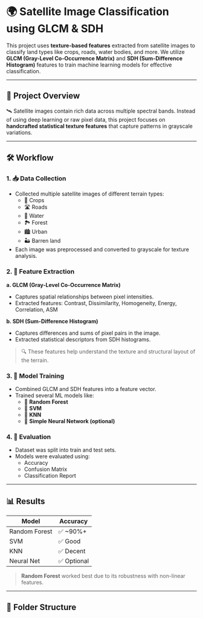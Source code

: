 # 🌍 Satellite Image Classification using GLCM & SDH

This project uses **texture-based features** extracted from satellite images to classify land types like crops, roads, water bodies, and more. We utilize **GLCM (Gray-Level Co-Occurrence Matrix)** and **SDH (Sum-Difference Histogram)** features to train machine learning models for effective classification.

---

## 🚀 Project Overview

🛰️ Satellite images contain rich data across multiple spectral bands. Instead of using deep learning or raw pixel data, this project focuses on **handcrafted statistical texture features** that capture patterns in grayscale variations.

---

## 🛠️ Workflow

### 1. 📥 Data Collection
- Collected multiple satellite images of different terrain types:
  - 🌾 Crops
  - 🛣️ Roads
  - 🌊 Water
  - 🏞️ Forest
  - 🏙️ Urban
  - 🏜️ Barren land
- Each image was preprocessed and converted to grayscale for texture analysis.

### 2. 📐 Feature Extraction

**a. GLCM (Gray-Level Co-Occurrence Matrix)**  
- Captures spatial relationships between pixel intensities.
- Extracted features: Contrast, Dissimilarity, Homogeneity, Energy, Correlation, ASM

**b. SDH (Sum-Difference Histogram)**  
- Captures differences and sums of pixel pairs in the image.
- Extracted statistical descriptors from SDH histograms.

> 🔍 These features help understand the texture and structural layout of the terrain.

### 3. 🤖 Model Training
- Combined GLCM and SDH features into a feature vector.
- Trained several ML models like:
  - 🎯 **Random Forest**
  - 💠 **SVM**
  - 🔺 **KNN**
  - 🧠 **Simple Neural Network (optional)**

### 4. 🧪 Evaluation
- Dataset was split into train and test sets.
- Models were evaluated using:
  - Accuracy
  - Confusion Matrix
  - Classification Report

---

## 📊 Results

| Model          | Accuracy |
|----------------|----------|
| Random Forest  | ✅ ~90%+ |
| SVM            | ✅ Good |
| KNN            | ✅ Decent |
| Neural Net     | ✅ Optional |

> **Random Forest** worked best due to its robustness with non-linear features.

---

## 📂 Folder Structure

